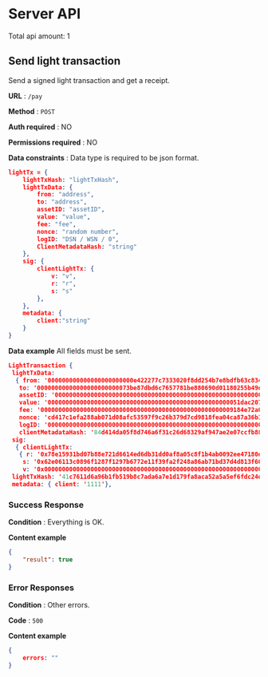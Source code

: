 # Server API
Total api amount: 1

## Send light transaction
Send a signed light transaction and get a receipt.

**URL** : `/pay`

**Method** : `POST`

**Auth required** : NO

**Permissions required** : NO

**Data constraints** : Data type is required to be json format.

```json
lightTx = {
    lightTxHash: "lightTxHash",
    lightTxData: {
        from: "address",
        to: "address",
        assetID: "assetID",
        value: "value",
        fee: "fee",
        nonce: "random number",
        logID: "DSN / WSN / 0",
        ClientMetadataHash: "string"
    },
    sig: {
        clientLightTx: {
            v: "v",
            r: "r",
            s: "s"
        },
    },
    metadata: {
    	client:"string"
    }
}
```

**Data example** All fields must be sent.

```json
LightTransaction {
 lightTxData: 
  { from: '000000000000000000000000e422277c7333020f8dd254b7e8bdfb63c83465be',
   to: '00000000000000000000000073be87dbd6c7657781be880690d01180255b49d6',
   assetID: '0000000000000000000000000000000000000000000000000000000000000000',
   value: '000000000000000000000000000000000000000000000000000051dac2079fff',
   fee: '000000000000000000000000000000000000000000000000000009184e72a000',
   nonce: 'cd417c1efa288ab071d08afc53597f9c26b379d7cd9818fea04ca87a36b11813',
   logID: '0000000000000000000000000000000000000000000000000000000000000000',
   clientMetadataHash: '84d414da05f8d746a6f31c26d68329af947ae2e07ccfb8814ad5092cd739a71f' },
 sig: 
  { clientLightTx: 
   { r: '0x78e15931bd07b88e721d6614ed6db31dd0af8a05c8f1b4ab0092ee47180d0800',
    s: '0x62e06113c0896f1287f1297b6772e11f39fa2f248a86ab71bd37d4d813f60203',
    v: '0x000000000000000000000000000000000000000000000000000000000000001b' },
 lightTxHash: '41c7611d6a96b1fb519b8c7ada6a7e1d179fa8aca52a5a5ef6fdc24dbe9455da',
 metadata: { client: '1111'},
```

### Success Response

**Condition** : Everything is OK.

**Content example**

```json
{
    "result": true
}
```

### Error Responses

**Condition** : Other errors.

**Code** : `500`

**Content example**

```json
{
    errors: ""
}
```